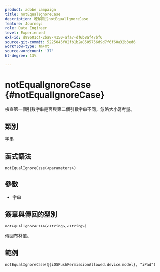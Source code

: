 ```yaml
---
product: adobe campaign
title: notEqualIgnoreCase
description: 瞭解函式notEqualIgnoreCase
feature: Journeys
role: Data Engineer
level: Experienced
exl-id: d99601cf-2ba8-4150-afa7-df6b8af47bf6
source-git-commit: 5225045f02fb1b2a8505756d9d7f6f60a32b3ed6
workflow-type: tm+mt
source-wordcount: '37'
ht-degree: 13%

---
```


# notEqualIgnoreCase {#notEqualIgnoreCase}

檢查第一個引數字串是否與第二個引數字串不同，忽略大小寫考量。

## 類別

字串

## 函式語法

`notEqualIgnoreCase(<parameters>)`

## 參數

* 字串

## 簽章與傳回的型別

`notEqualIgnoreCase(<string>,<string>)`

傳回布林值。

## 範例

`notEqualIgnoreCase(@{iOSPushPermissionAllowed.device.model}, "iPad")`
